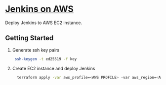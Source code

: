 # [Jenkins on AWS](https://www.jenkins.io/doc/tutorials/tutorial-for-installing-jenkins-on-AWS)

Deploy Jenkins to AWS EC2 instance.

## Getting Started

1. Generate ssh key pairs
   ```bash
    ssh-keygen -t ed25519 -f key
   ```
2. Create EC2 instance and deploy Jenkins
   ```bash
     terraform apply -var aws_profile=<AWS PROFILE> -var aws_region=<AWS REGION> -var path_to_public_key=<PATH TO PUBLIC KEY>
   ```
